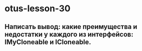 # otus-lesson-30

## Написать вывод: какие преимущества и недостатки у каждого из интерфейсов: IMyCloneable и ICloneable.

